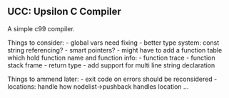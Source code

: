 ## UCC: Upsilon C Compiler
A simple c99 compiler.

Things to consider:
    - global vars need fixing
    - better type system: const string referencing?
    - smart pointers?
    - might have to add a function table which hold function name and function info:
        - function trace
        - function stack frame
        - return type
    - add support for multi line string declaration

Things to ammend later:
    - exit code on errors should be reconsidered
    - locations: handle how nodelist->pushback handles location ...



